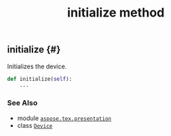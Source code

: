 ﻿---
title: initialize method
second_title: Aspose.TeX for Python via .NET API References
description: 
type: docs
weight: 100
url: /python-net/aspose.tex.presentation/device/initialize/
is_root: false
---

## initialize {#}

Initializes the device.



```python
def initialize(self):
    ...
```





### See Also
* module [`aspose.tex.presentation`](../../)
* class [`Device`](/tex/python-net/aspose.tex.presentation/device)
